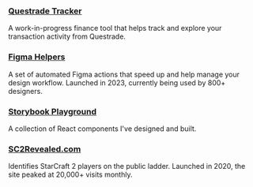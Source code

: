 ### <a href="https://questrade-tracker.vercel.app" target="_blank">Questrade Tracker<a>
A work-in-progress finance tool that helps track and explore your transaction activity from Questrade.

### <a href="https://www.figma.com/community/plugin/1209701436097360077/figma-helpers" target="_blank">Figma Helpers<a>
A set of automated Figma actions that speed up and help manage your design workflow. Launched in 2023, currently being used by 800+ designers.

### <a href="https://davidchan.xyz/storybook/?path=/story/multiselect--multi-select" target="_blank">Storybook Playground<a>
A collection of React components I've designed and built.

### <a href="https://sc2revealed.com" target="_blank">SC2Revealed.com<a>
Identifies StarCraft 2 players on the public ladder. Launched in 2020, the site peaked at 20,000+ visits monthly.
